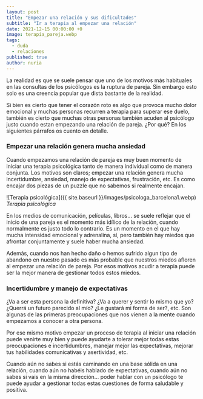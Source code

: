 ```yaml
---
layout: post
title: "Empezar una relación y sus dificultades"
subtitle: "Ir a terapia al empezar una relación"
date: 2021-12-15 00:00:00 +0
image: terapia_pareja.webp
tags:
  - duda
  - relaciones
published: true
author: nuria
---
```


La realidad es que se suele pensar que uno de los motivos más habituales en las consultas de los psicólogos es la ruptura de pareja. Sin embargo esto solo es una creencia popular que dista bastante de la realidad.  


<!-- more -->

Si bien es cierto que tener el corazón roto es algo que provoca mucho dolor emocional y muchas personas recurren a terapia para superar ese duelo, también es cierto que muchas otras personas también acuden al psicólogo justo cuando estan empezando una relación de pareja. ¿Por qué? En los siguientes párrafos os cuento en detalle.

### Empezar una relación genera mucha ansiedad

Cuando empezamos una relación de pareja es muy buen momento de iniciar una terapia psicológica tanto de manera individual como de manera conjunta. Los motivos son claros; empezar una relación genera mucha incertidumbre, ansiedad, manejo de expectativas, frustración, etc. Es como encajar dos piezas de un puzzle que no sabemos si realmente encajan.


![Terapia psicológica]({{ site.baseurl }}/images/psicologa_barcelona1.webp)
*Terapia psicológica*

En los medios de comunicación, películas, libros... se suele reflejar que el  inicio de una pareja es el momento más idílico de la relación, cuando normalmente es justo todo lo contrario. Es un momento en el que hay mucha intensidad emocional y adrenalina, sí, pero también hay miedos que afrontar conjuntamente y suele haber mucha ansiedad. 

Además, cuando nos han hecho daño o hemos sufrido algun tipo de abandono en nuestro pasado es más probable que nuestros miedos afloren al empezar una relación de pareja. Por esos motivos acudir a terapia puede ser la mejor manera de gestionar todos estos miedos.

### Incertidumbre y manejo de expectativas 

¿Va a ser esta persona la definitiva? ¿Va a querer y sentir lo mismo que yo? ¿Querrá un futuro parecido al mío? ¿Le gustará mi forma de ser?, etc. Son algunas de las primeras preocupaciones que nos vienen a la mente cuando empezamos a conocer a otra persona.

Por ese mismo motivo empezar un proceso de terapia al iniciar una relación puede venirte muy bien y puede ayudarte a tolerar mejor todas estas preocupaciones e incertidumbres, manejar mejor las expectativas, mejorar tus habilidades comunicativas y asertividad, etc. 

Cuando aún no sabes si estás caminando en una base sólida en una relación, cuando aún no habéis hablado de expectativas, cuando aún no sabes si vais en la misma dirección… poder hablar con un psicólogo te puede ayudar a gestionar todas estas cuestiones de forma saludable y positiva. 

